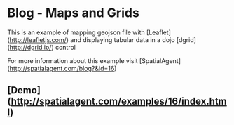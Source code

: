 # Blog - Maps and Grids

This is an example of mapping geojson file with [Leaflet] (http://leafletjs.com/) and displaying tabular data in a dojo [dgrid] (http://dgrid.io/) control

For more information about this example visit [SpatialAgent] (http://spatialagent.com/blog?&id=16)

## [Demo] (http://spatialagent.com/examples/16/index.html)